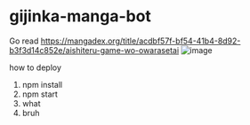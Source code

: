 # gijinka-manga-bot


Go read https://mangadex.org/title/acdbf57f-bf54-41b4-8d92-b3f3d14c852e/aishiteru-game-wo-owarasetai
![image](https://pbs.twimg.com/media/Fgop0u_VQAITb5q)

how to deploy
1. npm install
1. npm start
1. what
1. bruh
